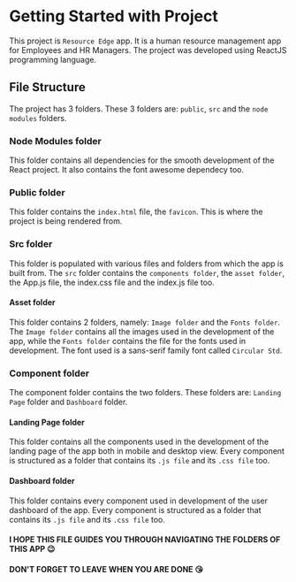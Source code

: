 # Getting Started with Project

This project is `Resource Edge` app. It is a human resource management app for Employees and HR Managers.
The project was developed using ReactJS programming language.

## File Structure
The project has 3 folders. These 3 folders are: `public`, `src` and the `node modules` folders.

### Node Modules folder
This folder contains all dependencies for the smooth development of the React project. It also contains the font awesome dependecy too.

### Public folder
This folder contains the `index.html` file, the `favicon`. This is where the project is being rendered from.

### Src folder
This folder is populated with various files and folders from which the app is built from. The `src` folder contains the `components folder`, the `asset folder`, the App.js file, the index.css file and the index.js file too.

#### Asset folder
This folder contains 2 folders, namely: `Image folder` and the `Fonts folder`. The `Image folder` contains all the images used in the development of the app, while the `Fonts folder` contains the file for the fonts used in development. The font used is a sans-serif family font called `Circular Std`.

### Component folder
The component folder contains the two folders. These folders are: `Landing Page` folder and `Dashboard` folder.

#### Landing Page folder
This folder contains all the components used in the development of the landing page of the app both in mobile and desktop view. Every component is structured as a folder that contains its `.js file` and its `.css file` too.
#### Dashboard folder
This folder contains every component used in development of the user dashboard of the app. Every component is structured as a folder that contains its `.js file` and its `.css file` too.


####  I HOPE THIS FILE GUIDES YOU THROUGH NAVIGATING THE FOLDERS OF THIS APP 😉
####  DON'T FORGET TO LEAVE WHEN YOU ARE DONE 😘

